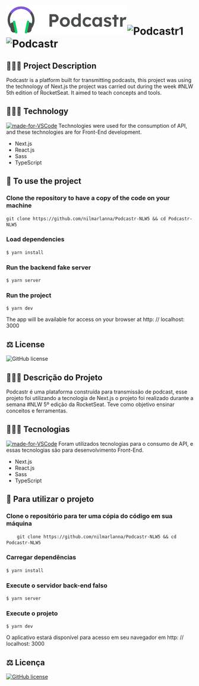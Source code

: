  #    ![enter image description here](https://raw.githubusercontent.com/DeboraZandonai/Podcastr/master/.github/podcastr-logo.svg)![Podcastr1](https://user-images.githubusercontent.com/73363559/116013076-9718d880-a604-11eb-9f38-8ad71f49bb1f.png)![Podcastr](https://user-images.githubusercontent.com/73363559/116013124-cc252b00-a604-11eb-816e-3e34ec378ac9.png)
 
 ## 👨🏻‍💼 Project Description
 Podcastr is a platform built for transmitting podcasts, this project was using the technology of Next.js the project was carried out during the week #NLW 5th edition of RocketSeat. It aimed to teach concepts and tools.
## 👨🏻‍💻 Technology
[![made-for-VSCode](https://img.shields.io/badge/Made%20for-VSCode-1f425f.svg)](https://code.visualstudio.com/)
Technologies were used for the consumption of API, and these technologies are for Front-End development.
 - Next.js
 - React.js
 - Sass
 - TypeScript
 ## 📌 To use the project
 ### Clone the repository to have a copy of the code on your machine
 

    git clone https://github.com/nilmarlanna/Podcastr-NLW5 && cd Podcastr-NLW5
  ### Load dependencies

    $ yarn install
### Run the backend fake server

    $ yarn server
### Run the project

    $ yarn dev
The app will be available for access on your browser at http: // localhost: 3000
## ⚖️ License
![GitHub license](https://img.shields.io/github/license/Naereen/StrapDown.js.svg)
 
 ## 👨🏻‍💼 Descrição do Projeto
 Podcastr é uma plataforma construída para transmissão de podcast, esse projeto foi utilizando a tecnologia de Next.js o projeto foi realizado durante a semana #NLW 5º edição da RocketSeat. Teve como objetivo ensinar conceitos e ferramentas.
 ## 👨🏻‍💻 Tecnologias
 [![made-for-VSCode](https://img.shields.io/badge/Made%20for-VSCode-1f425f.svg)](https://code.visualstudio.com/)
 Foram utilizados tecnologias para o consumo de API, e essas tecnologias são para desenvolvimento Front-End.
 - Next.js
 - React.js
 - Sass
 - TypeScript
 ## 📌 Para utilizar o projeto 
### Clone o repositório para ter uma cópia do código em sua máquina

        git clone https://github.com/nilmarlanna/Podcastr-NLW5 && cd Podcastr-NLW5
### Carregar dependências

    $ yarn install
### Execute o servidor back-end falso
 

    $ yarn server
### Execute o projeto

    $ yarn dev
O aplicativo estará disponível para acesso em seu navegador em http: // localhost: 3000
 ## ⚖️ Licença
[![GitHub license](https://img.shields.io/github/license/Naereen/StrapDown.js.svg)](https://github.com/Naereen/StrapDown.js/blob/master/LICENSE)

